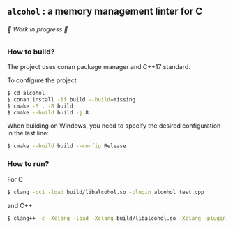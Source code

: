 ## `alcohol` : a memory management linter for C

###### 🚧 Work in progress 🚧

### How to build?

The project uses conan package manager and C++17 standard.

To configure the project
```bash
$ cd alcohol
$ conan install -if build --build=missing .
$ cmake -S . -B build
$ cmake --build build -j 8
```

When building on Windows, you need to specify the desired configuration in the last line:
```bash
$ cmake --build build --config Release
```

### How to run?

For C
```bash
$ clang -cc1 -load build/libalcohol.so -plugin alcohol test.cpp
```

and C++
```bash
$ clang++ -c -Xclang -load -Xclang build/libalcohol.so -Xclang -plugin -Xclang alcohol test.cpp
```
